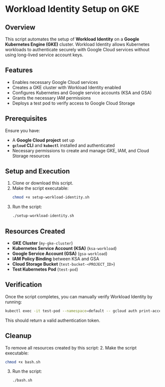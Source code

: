 # Workload Identity Setup on GKE

## Overview
This script automates the setup of **Workload Identity** on a **Google Kubernetes Engine (GKE)** cluster. Workload Identity allows Kubernetes workloads to authenticate securely with Google Cloud services without using long-lived service account keys.

## Features
- Enables necessary Google Cloud services
- Creates a GKE cluster with Workload Identity enabled
- Configures Kubernetes and Google service accounts (KSA and GSA)
- Grants the necessary IAM permissions
- Deploys a test pod to verify access to Google Cloud Storage

## Prerequisites
Ensure you have:
- A **Google Cloud project** set up
- **`gcloud` CLI** and **`kubectl`** installed and authenticated
- Necessary permissions to create and manage GKE, IAM, and Cloud Storage resources

## Setup and Execution
1. Clone or download this script.
2. Make the script executable:
   ```sh
   chmod +x setup-workload-identity.sh
   ```
3. Run the script:
   ```sh
   ./setup-workload-identity.sh
   ```

## Resources Created
- **GKE Cluster** (`my-gke-cluster`)
- **Kubernetes Service Account (KSA)** (`ksa-workload`)
- **Google Service Account (GSA)** (`gsa-workload`)
- **IAM Policy Binding** between KSA and GSA
- **Cloud Storage Bucket** (`test-bucket-<PROJECT_ID>`)
- **Test Kubernetes Pod** (`test-pod`)

## Verification
Once the script completes, you can manually verify Workload Identity by running:
```sh
kubectl exec -it test-pod --namespace=default -- gcloud auth print-access-token
```
This should return a valid authentication token.

## Cleanup
To remove all resources created by this script:
2. Make the script executable:
   ```sh
   chmod +x bash.sh
   ```
3. Run the script:
   ```sh
   ./bash.sh
   ```
